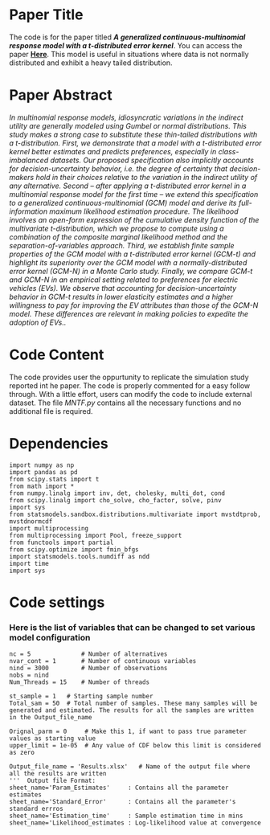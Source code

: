 # Paper Title
The code is for the paper titled _**A generalized continuous-multinomial response model with a t-distributed error kernel**_. You can access the paper [**Here**](https://www.sciencedirect.com/science/article/abs/pii/S0191261519304205). This model is useful in situations where data is not normally distributed and exhibit a heavy tailed distribution.  

# Paper Abstract
_In multinomial response models, idiosyncratic variations in the indirect utility are generally modeled using Gumbel or normal distributions. This study makes a strong case to substitute these thin-tailed distributions with a t-distribution. First, we demonstrate that a model with a t-distributed error kernel better estimates and predicts preferences, especially in class-imbalanced datasets. Our proposed specification also implicitly accounts for decision-uncertainty behavior, i.e. the degree of certainty that decision-makers hold in their choices relative to the variation in the indirect utility of any alternative. Second – after applying a t-distributed error kernel in a multinomial response model for the first time – we extend this specification to a generalized continuous-multinomial (GCM) model and derive its full-information maximum likelihood estimation procedure. The likelihood involves an open-form expression of the cumulative density function of the multivariate t-distribution, which we propose to compute using a combination of the composite marginal likelihood method and the separation-of-variables approach. Third, we establish finite sample properties of the GCM model with a t-distributed error kernel (GCM-t) and highlight its superiority over the GCM model with a normally-distributed error kernel (GCM-N) in a Monte Carlo study. Finally, we compare GCM-t and GCM-N in an empirical setting related to preferences for electric vehicles (EVs). We observe that accounting for decision-uncertainty behavior in GCM-t results in lower elasticity estimates and a higher willingness to pay for improving the EV attributes than those of the GCM-N model. These differences are relevant in making policies to expedite the adoption of EVs.._

# Code Content
The code provides user the oppurtunity to replicate the simulation study reported int he paper. The code is properly commented for a easy follow through. With a little effort, users can modify the code to include external dataset. The file _MNTF.py_ contains all the necessary functions and no additional file is required.

# Dependencies
```
import numpy as np
import pandas as pd
from scipy.stats import t
from math import *
from numpy.linalg import inv, det, cholesky, multi_dot, cond
from scipy.linalg import cho_solve, cho_factor, solve, pinv
import sys
from statsmodels.sandbox.distributions.multivariate import mvstdtprob, mvstdnormcdf
import multiprocessing
from multiprocessing import Pool, freeze_support
from functools import partial
from scipy.optimize import fmin_bfgs
import statsmodels.tools.numdiff as ndd
import time
import sys
```

# Code settings
### Here is the list of variables that can be changed to set various model configuration 
```
nc = 5              # Number of alternatives
nvar_cont = 1       # Number of continuous variables
nind = 3000         # Number of observations
nobs = nind
Num_Threads = 15    # Number of threads

st_sample = 1   # Starting sample number
Total_sam = 50  # Total number of samples. These many samples will be generated and estimated. The results for all the samples are written in the Output_file_name 

Orignal_parm = 0     # Make this 1, if want to pass true parameter values as starting value
upper_limit = 1e-05  # Any value of CDF below this limit is considered as zero

Output_file_name = 'Results.xlsx'   # Name of the output file where all the results are written
'''  Output file Format:
sheet_name='Param_Estimates'     : Contains all the parameter estimates
sheet_name='Standard_Error'      : Contains all the parameter's standard errros
sheet_name='Estimation_time'     : Sample estimation time in mins
sheet_name='Likelihood_estimates : Log-likelihood value at convergence
```